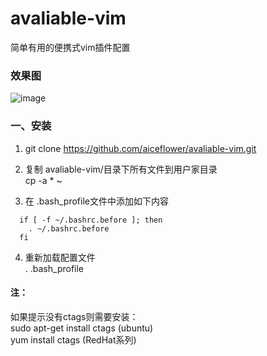 # avaliable-vim
简单有用的便携式vim插件配置

### 效果图   
![image](https://github.com/aiceflower/avaliable-vim/master/image.png)

### 一、安装

1. git clone https://github.com/aiceflower/avaliable-vim.git

2. 复制 avaliable-vim/目录下所有文件到用户家目录    
    cp -a * ~

3. 在 .bash_profile文件中添加如下内容
```
  if [ -f ~/.bashrc.before ]; then
    . ~/.bashrc.before                                                                                                                  
  fi
```
4. 重新加载配置文件   
    . .bash_profile


#### 注：
如果提示没有ctags则需要安装：     
  sudo apt-get install ctags (ubuntu)    
  yum install ctags (RedHat系列)
